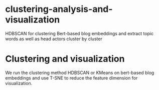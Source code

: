 # clustering-analysis-and-visualization
HDBSCAN for clustering Bert-based blog embeddings and extract topic words as well as head actors cluster by cluster

# Clustering and visualization
We run the clustering method HDBSCAN or KMeans on bert-based blog embeddings and use T-SNE to reduce the feature dimension for visualization.

 
